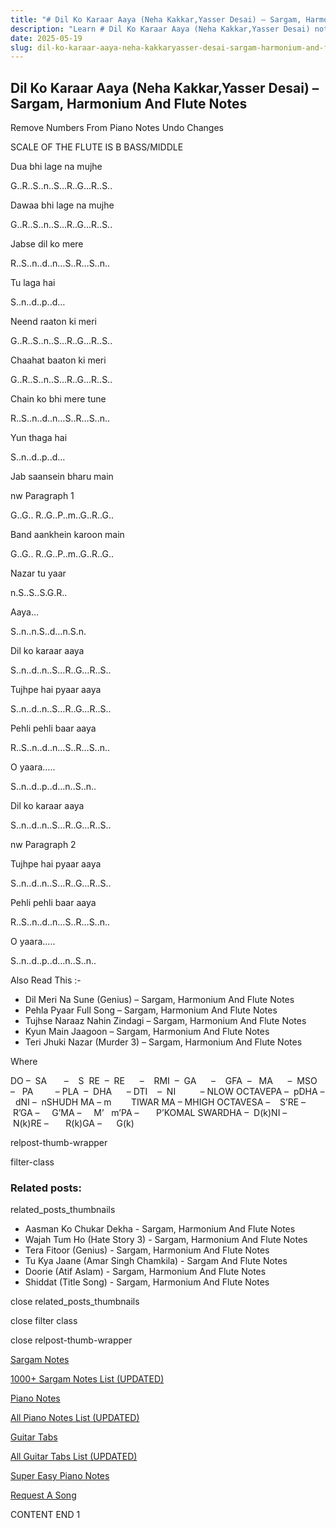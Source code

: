 ```yaml
---
title: "# Dil Ko Karaar Aaya (Neha Kakkar,Yasser Desai) – Sargam, Harmonium And Flute Notes"
description: "Learn # Dil Ko Karaar Aaya (Neha Kakkar,Yasser Desai) notes, sargam, harmonium notations and flute notes. Easy step-by-step tutorial for beginners."
date: 2025-05-19
slug: dil-ko-karaar-aaya-neha-kakkaryasser-desai-sargam-harmonium-and-flute-notes
---
```


## Dil Ko Karaar Aaya (Neha Kakkar,Yasser Desai) – Sargam, Harmonium And Flute Notes

Remove Numbers From Piano Notes
Undo Changes

SCALE OF THE FLUTE IS B BASS/MIDDLE

Dua bhi lage na mujhe

G..R..S..n..S…R..G…R..S..

Dawaa bhi lage na mujhe

G..R..S..n..S…R..G…R..S..

Jabse dil ko mere

R..S..n..d..n…S..R…S..n..

Tu laga hai

S..n..d..p..d…

Neend raaton ki meri

G..R..S..n..S…R..G…R..S..

Chaahat baaton ki meri

G..R..S..n..S…R..G…R..S..

Chain ko bhi mere tune

R..S..n..d..n…S..R…S..n..

Yun thaga hai

S..n..d..p..d…

Jab saansein bharu main

nw Paragraph 1

G..G.. R..G..P..m..G..R..G..

Band aankhein karoon main

G..G.. R..G..P..m..G..R..G..

Nazar tu yaar

n.S..S..S.G.R..

Aaya…

S..n..n.S..d…n.S.n.

Dil ko karaar aaya

S..n..d..n..S…R..G…R..S..

Tujhpe hai pyaar aaya

S..n..d..n..S…R..G…R..S..

Pehli pehli baar aaya

R..S..n..d..n…S..R…S..n..

O yaara…..

S..n..d..p..d…n..S..n..

Dil ko karaar aaya

S..n..d..n..S…R..G…R..S..

nw Paragraph 2

Tujhpe hai pyaar aaya

S..n..d..n..S…R..G…R..S..

Pehli pehli baar aaya

R..S..n..d..n…S..R…S..n..

O yaara…..

S..n..d..p..d…n..S..n..

Also Read This :-

* Dil Meri Na Sune (Genius) – Sargam, Harmonium And Flute Notes
* Pehla Pyaar Full Song – Sargam, Harmonium And Flute Notes
* Tujhse Naraaz Nahin Zindagi – Sargam, Harmonium And Flute Notes
* Kyun Main Jaagoon – Sargam, Harmonium And Flute Notes
* Teri Jhuki Nazar (Murder 3) – Sargam, Harmonium And Flute Notes

Where

DO –  SA       –    S  RE  –  RE      –    RMI  –  GA      –    GFA  –   MA      –  MSO  –   PA         – PLA  –  DHA      – DTI    –  NI          – NLOW OCTAVEPA –  pDHA –  dNI –  nSHUDH MA – m        TIWAR MA – MHIGH OCTAVESA –    S’RE –     R’GA –     G’MA –     M’   m’PA –       P’KOMAL SWARDHA –  D(k)NI –       N(k)RE –       R(k)GA –      G(k)

relpost-thumb-wrapper

filter-class

### Related posts:

related_posts_thumbnails

* Aasman Ko Chukar Dekha - Sargam, Harmonium And Flute Notes
* Wajah Tum Ho (Hate Story 3) - Sargam, Harmonium And Flute Notes
* Tera Fitoor (Genius) - Sargam, Harmonium And Flute Notes
* Tu Kya Jaane (Amar Singh Chamkila) - Sargam And Flute Notes
* Doorie (Atif Aslam) - Sargam, Harmonium And Flute Notes
* Shiddat (Title Song) - Sargam, Harmonium And Flute Notes

close related_posts_thumbnails

close filter class

close relpost-thumb-wrapper

[Sargam Notes](/sargam-notes.html)

[1000+ Sargam Notes List (UPDATED)](/all-songs-list-sargam-notes.html)

[Piano Notes](/piano-notes.html)

[All Piano Notes List (UPDATED)](/all-songs-list-piano-notes.html)

[Guitar Tabs](/guitar-tabs.html)

[All Guitar Tabs List (UPDATED)](/all-songs-list-guitar-tabs.html)

[Super Easy Piano Notes](https://studywall.in/)

[Request A Song](/request-a-song.html)

CONTENT END 1


